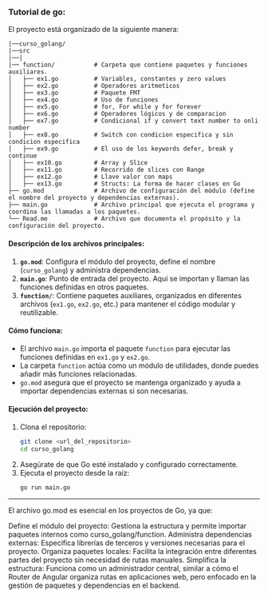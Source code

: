

### Tutorial de go:

El proyecto está organizado de la siguiente manera:

```
|──curso_golang/
|──src
|──|
|── function/           # Carpeta que contiene paquetes y funciones auxiliares.
│   ├── ex1.go          # Variables, constantes y zero values
│   ├── ex2.go          # Operadores aritmeticos
│   ├── ex3.go          # Paquete FMT
│   ├── ex4.go          # Uso de funciones
│   ├── ex5.go          # for, For while y for forever
│   ├── ex6.go          # Operadores lógicos y de comparacion
│   ├── ex7.go          # Condicional if y convert text number to onli number
│   ├── ex8.go          # Switch con condicion especifica y sin condicion especifica
│   ├── ex9.go          # El uso de los keywords defer, break y continue
│   ├── ex10.go         # Array y Slice
│   ├── ex11.go         # Recorrido de slices con Range
│   ├── ex12.go         # Llave valor con maps
│   ├── ex13.go         # Structs: La forma de hacer clases en Go
├── go.mod              # Archivo de configuración del módulo (define el nombre del proyecto y dependencias externas).
├── main.go             # Archivo principal que ejecuta el programa y coordina las llamadas a los paquetes.
└── Read.me             # Archivo que documenta el propósito y la configuración del proyecto.
```

#### Descripción de los archivos principales:
1. **`go.mod`**: Configura el módulo del proyecto, define el nombre (`curso_golang`) y administra dependencias.
2. **`main.go`**: Punto de entrada del proyecto. Aquí se importan y llaman las funciones definidas en otros paquetes.
3. **`function/`**: Contiene paquetes auxiliares, organizados en diferentes archivos (`ex1.go`, `ex2.go`, etc.) para mantener el código modular y reutilizable.

#### Cómo funciona:
- El archivo `main.go` importa el paquete `function` para ejecutar las funciones definidas en `ex1.go` y `ex2.go`.
- La carpeta `function` actúa como un módulo de utilidades, donde puedes añadir más funciones relacionadas.
- `go.mod` asegura que el proyecto se mantenga organizado y ayuda a importar dependencias externas si son necesarias.

#### Ejecución del proyecto:
1. Clona el repositorio:
   ```bash
   git clone <url_del_repositorio>
   cd curso_golang
   ```
2. Asegúrate de que Go esté instalado y configurado correctamente.
3. Ejecuta el proyecto desde la raíz:
   ```bash
   go run main.go
   ```

---

El archivo go.mod es esencial en los proyectos de Go, ya que:

Define el módulo del proyecto: Gestiona la estructura y permite importar paquetes internos como curso_golang/function.
Administra dependencias externas: Especifica librerías de terceros y versiones necesarias para el proyecto.
Organiza paquetes locales: Facilita la integración entre diferentes partes del proyecto sin necesidad de rutas manuales.
Simplifica la estructura: Funciona como un administrador central, similar a cómo el Router de Angular organiza rutas en aplicaciones web, pero enfocado en la gestión de paquetes y dependencias en el backend.
